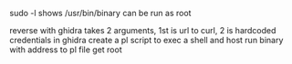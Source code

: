 sudo -l shows /usr/bin/binary can be run as root 

reverse with ghidra
takes 2 arguments, 1st is url to curl, 2 is hardcoded credentials in ghidra
create a pl script to exec a shell and host
run binary with address to pl file
get root
